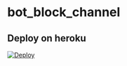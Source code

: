 # bot_block_channel

## Deploy on heroku

[![Deploy](https://www.herokucdn.com/deploy/button.svg)](https://heroku.com/deploy)
